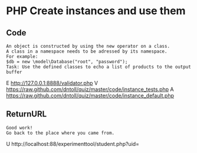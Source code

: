 # PHP Create instances and use them

## Code
	An object is constructed by using the new operator on a class. 
	A class in a namespace needs to be adressed by its namespace.
	For example:
	$db = new \model\Database("root", "password");
	Task: Use the defined classes to echo a list of products to the output buffer
E http://127.0.0.1:8888/validator.php
V https://raw.github.com/dntoll/quiz/master/code/instance_tests.php
A https://raw.github.com/dntoll/quiz/master/code/instance_default.php

## ReturnURL
	Good work! 
	Go back to the place where you came from.
U http://localhost:88/experimenttool/student.php?uid=